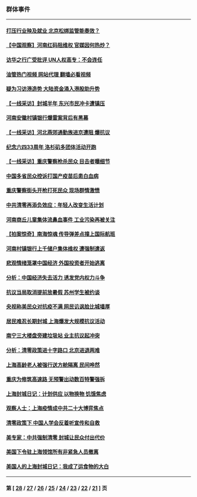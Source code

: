 ### 群体事件
---
#### [打压行业殃及就业 北京松绑监管能奏效？](../../pages/ncid279/n13761130.md?06210045) 
#### [【中国观察】河南红码阻维权 官媒因何热炒？](../../pages/ncid279/n13760146.md?06210045) 
#### [访华之行广受批评 UN人权高专：不会连任](../../pages/ncid279/n13758655.md?06210045) 
#### [油管热门视频 网站代理 翻墙必看视频](http://209.222.30.114:81/youtube.html?06210045)
#### [疑为习访港造势 大陆资金涌入港股助升势](../../pages/ncid279/n13756127.md?06210045) 
#### [【一线采访】封城半年 东兴市民冲卡遭镇压](../../pages/ncid279/n13754277.md?06210045) 
#### [河南安徽村镇银行爆雷案背后有黑幕](../../pages/ncid279/n13754230.md?06210045) 
#### [【一线采访】河北燕郊通勤族进京遭阻 爆抗议](../../pages/ncid279/n13749999.md?06210045) 
#### [纪念六四33周年 洛杉矶多团体活动开跑](../../pages/ncid279/n13749760.md?06210045) 
#### [【一线采访】重庆警察枪杀民众 目击者曝细节](../../pages/ncid279/n13749360.md?06210045) 
#### [中国多省民众控诉打国产疫苗后患白血病](../../pages/ncid279/n13748740.md?06210045) 
#### [重庆警察街头开枪打死民众 现场群情激愤](../../pages/ncid279/n13749070.md?06210045) 
#### [中共清零再添负效应：年轻人改变生活计划](../../pages/ncid279/n13748102.md?06210045) 
#### [河南商丘儿童集体流鼻血事件 工业污染再被关注](../../pages/ncid279/n13747065.md?06210045) 
#### [【拍案惊奇】南海惊魂 传导弹差点撞上国际航班](../../pages/ncid279/n13746784.md?06210045) 
#### [河南村镇银行上千储户集体维权 遭强制遣返](../../pages/ncid279/n13743906.md?06210045) 
#### [悲观情绪笼罩中国经济 外国投资者开始逃离](../../pages/ncid279/n13743825.md?06210045) 
#### [分析：中国经济失去活力 诱发党内权力斗争](../../pages/ncid279/n13740219.md?06210045) 
#### [抗议当局取消提前放暑假 苏州学生被约谈](../../pages/ncid279/n13738981.md?06210045) 
#### [央视称美民众对抗疫不满 网民讥讽脸比城墙厚](../../pages/ncid279/n13738685.md?06210045) 
#### [居民难忍长期封城 上海爆发大规模抗议活动](../../pages/ncid279/n13724894.md?06210045) 
#### [南宁三大楼盘旁建垃圾站 业主抗议起冲突](../../pages/ncid279/n13723244.md?06210045) 
#### [分析：清零政策进十字路口 北京进退两难](../../pages/ncid279/n13722760.md?06210045) 
#### [上海高龄老人被强行送方舱隔离 民间哗然](../../pages/ncid279/n13717318.md?06210045) 
#### [重庆为修筑高速路 无预警出动数百特警强拆](../../pages/ncid279/n13716893.md?06210045) 
#### [上海封城日记：计划供应 以物换物 饥饿焦虑](../../pages/ncid279/n13715646.md?06210045) 
#### [观察人士：上海疫情成中共二十大博弈焦点](../../pages/ncid279/n13713349.md?06210045) 
#### [清零政策下 中国人学会反着听宣传和自救](../../pages/ncid279/n13711002.md?06210045) 
#### [美专家：中共强制清零 封城让民众付出代价](../../pages/ncid279/n13709482.md?06210045) 
#### [美国下令驻上海领馆所有非紧急人员撤离](../../pages/ncid279/n13709373.md?06210045) 
#### [美国人的上海封城日记：我成了运食物的大白](../../pages/ncid279/n13707573.md?06210045) 

---
#### 第 [ [28](./28.md?06210045) / [27](./27.md?06210045) / [26](./26.md?06210045) / [25](./25.md?06210045) / [24](./24.md?06210045) / [23](./23.md?06210045) / [22](./22.md?06210045) / [21](./21.md?06210045) ] 页
